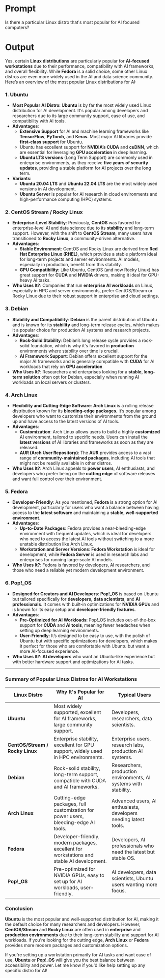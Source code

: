 # Prompt

Is there a particular Linux distro that's most popular for AI focused computers?

# Output

Yes, certain **Linux distributions** are particularly popular for **AI-focused workstations** due to their performance, compatibility with AI frameworks, and overall flexibility. While **Fedora** is a solid choice, some other Linux distros are even more widely used in the AI and data science community. Here’s an overview of the most popular Linux distributions for AI:

### 1. **Ubuntu**
   - **Most Popular AI Distro**: **Ubuntu** is by far the most widely used Linux distribution for AI development. It's popular among developers and researchers due to its large community support, ease of use, and compatibility with AI tools.
   - **Advantages**:
     - **Extensive Support** for AI and machine learning frameworks like **TensorFlow**, **PyTorch**, and **Keras**. Most major AI libraries provide **first-class support** for Ubuntu.
     - Ubuntu has excellent support for **NVIDIA’s CUDA** and **cuDNN**, which are essential for leveraging **GPU acceleration** in deep learning.
     - **Ubuntu LTS versions** (Long Term Support) are commonly used in enterprise environments, as they receive **five years of security updates**, providing a stable platform for AI projects over the long term.
   - **Variants**:
     - **Ubuntu 20.04 LTS** and **Ubuntu 22.04 LTS** are the most widely used versions in AI development.
     - **Ubuntu Server** is popular for AI research in cloud environments and high-performance computing (HPC) systems.

### 2. **CentOS Stream / Rocky Linux**
   - **Enterprise-Level Stability**: Previously, **CentOS** was favored for enterprise-level AI and data science due to its **stability** and long-term support. However, with the shift to **CentOS Stream**, many users have transitioned to **Rocky Linux**, a community-driven alternative.
   - **Advantages**:
     - **Stable Environment**: CentOS and Rocky Linux are derived from **Red Hat Enterprise Linux (RHEL)**, which provides a stable platform ideal for long-term projects and server environments. AI models, especially in production, benefit from this stability.
     - **GPU Compatibility**: Like Ubuntu, CentOS (and now Rocky Linux) has great support for **CUDA** and **NVIDIA** drivers, making it ideal for GPU-heavy AI tasks.
   - **Who Uses It?**: Companies that run **enterprise AI workloads** on Linux, especially in HPC and server environments, prefer CentOS/Stream or Rocky Linux due to their robust support in enterprise and cloud settings.

### 3. **Debian**
   - **Stability and Compatibility**: **Debian** is the parent distribution of Ubuntu and is known for its **stability** and long-term release cycles, which makes it a popular choice for production AI systems and research projects.
   - **Advantages**:
     - **Rock-Solid Stability**: Debian’s long release cycle provides a rock-solid foundation, which is why it's favored in **production** environments where stability over time is crucial.
     - **AI Framework Support**: Debian offers excellent support for the major AI frameworks and is generally compatible with **CUDA** for AI workloads that rely on **GPU acceleration**.
   - **Who Uses It?**: Researchers and enterprises looking for a **stable, long-term solution** often opt for Debian, especially when running AI workloads on local servers or clusters.

### 4. **Arch Linux**
   - **Flexibility and Cutting-Edge Software**: **Arch Linux** is a rolling release distribution known for its **bleeding-edge packages**. It’s popular among developers who want to customize their environments from the ground up and have access to the latest versions of AI tools.
   - **Advantages**:
     - **Customization**: Arch Linux allows users to build a highly **customized** AI environment, tailored to specific needs. Users can install the **latest versions** of AI libraries and frameworks as soon as they are released.
     - **AUR (Arch User Repository)**: The **AUR** provides access to a vast range of **community-maintained packages**, including AI tools that might not be readily available in other distros.
   - **Who Uses It?**: Arch Linux appeals to **power users**, AI enthusiasts, and developers who prefer being on the **cutting edge** of software releases and want full control over their environment.

### 5. **Fedora**
   - **Developer-Friendly**: As you mentioned, **Fedora** is a strong option for AI development, particularly for users who want a balance between having access to the **latest software** and maintaining a **stable, well-supported environment**.
   - **Advantages**:
     - **Up-to-Date Packages**: Fedora provides a near-bleeding-edge environment with frequent updates, which is ideal for developers who need to access the latest AI tools without switching to a more unstable distribution like Arch Linux.
     - **Workstation and Server Versions**: **Fedora Workstation** is ideal for development, while **Fedora Server** is used in research labs and enterprises for running large-scale AI models.
   - **Who Uses It?**: Fedora is favored by developers, AI researchers, and those who need a reliable yet modern development environment.

### 6. **Pop!_OS**
   - **Designed for Creators and AI Developers**: **Pop!_OS** is based on Ubuntu but tailored specifically for **developers**, **data scientists**, and **AI professionals**. It comes with built-in optimizations for **NVIDIA GPUs** and is known for its easy setup and **developer-friendly features**.
   - **Advantages**:
     - **Pre-Optimized for AI Workloads**: Pop!_OS includes out-of-the-box support for **CUDA** and **AI tools**, meaning fewer headaches when setting up deep learning environments.
     - **User-Friendly**: It’s designed to be easy to use, with the polish of Ubuntu but with specific optimizations for developers, which makes it perfect for those who are comfortable with Ubuntu but want a more AI-focused experience.
   - **Who Uses It?**: **AI developers** who want an Ubuntu-like experience but with better hardware support and optimizations for AI tasks.

---

### Summary of Popular Linux Distros for AI Workstations

| **Linux Distro**  | **Why It's Popular for AI**                                                                                      | **Typical Users**                                                |
|-------------------|------------------------------------------------------------------------------------------------------------------|------------------------------------------------------------------|
| **Ubuntu**        | Most widely supported, excellent for AI frameworks, large community support.                                       | Developers, researchers, data scientists.                       |
| **CentOS/Stream / Rocky Linux** | Enterprise stability, excellent for GPU support, widely used in HPC environments.                                   | Enterprise users, research labs, production AI systems.          |
| **Debian**        | Rock-solid stability, long-term support, compatible with CUDA and AI frameworks.                                   | Researchers, production environments, AI systems with stability. |
| **Arch Linux**    | Cutting-edge packages, full customization for power users, bleeding-edge AI tools.                                | Advanced users, AI enthusiasts, developers needing latest tools. |
| **Fedora**        | Developer-friendly, modern packages, excellent for workstations and stable AI development.                         | Developers, AI professionals who need the latest but stable OS.  |
| **Pop!_OS**       | Pre-optimized for NVIDIA GPUs, easy to set up for AI workloads, user-friendly.                                     | AI developers, data scientists, Ubuntu users wanting more focus. |

### Conclusion

**Ubuntu** is the most popular and well-supported distribution for AI, making it the default choice for many researchers and developers. However, **CentOS/Stream** and **Rocky Linux** are often used in **enterprise** and **production environments** due to their long-term stability and support for AI workloads. If you're looking for the cutting edge, **Arch Linux** or **Fedora** provides more modern packages and customization options.

If you're setting up a workstation primarily for AI tasks and want ease of use, **Ubuntu** or **Pop!_OS** will give you the best balance between accessibility and power. Let me know if you'd like help setting up any specific distro for AI!